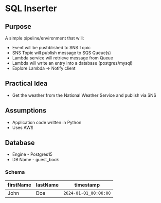 # SQL Inserter  

## Purpose  

A simple pipeline/environment that will:  

* Event will be pushblished to SNS Topic  
* SNS Topic will publish message to SQS Queue(s)  
* Lambda service will retrieve message from Queue  
* Lambda will write an entry into a database (postgres/mysql)  
* Explore Lambda -> Notify client  

## Practical Idea  

* Get the weather from the National Weather Service and publish via SNS  

## Assumptions  

* Application code written in Python  
* Uses AWS  


## Database  

* Engine - Postgres15  
* DB Name - guest_book

### Schema

| firstName | lastName | timestamp         |
| --------- | -------- | ----------------- |
| John      | Doe      | `2024-01-01_00:00:00` |
